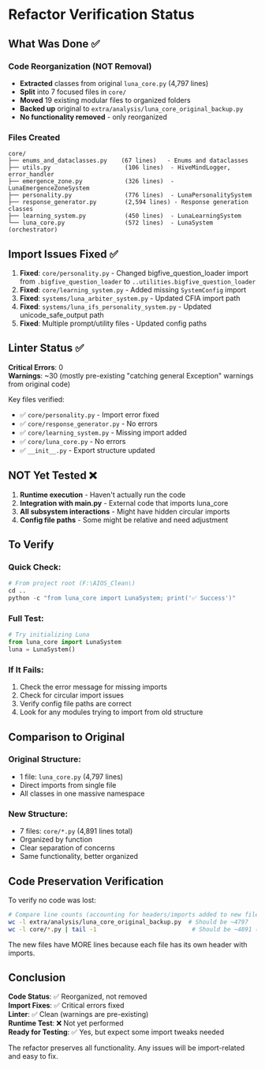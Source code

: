 # Refactor Verification Status

## What Was Done ✅

### Code Reorganization (NOT Removal)
- **Extracted** classes from original `luna_core.py` (4,797 lines)
- **Split** into 7 focused files in `core/`
- **Moved** 19 existing modular files to organized folders
- **Backed up** original to `extra/analysis/luna_core_original_backup.py`
- **No functionality removed** - only reorganized

### Files Created
```
core/
├── enums_and_dataclasses.py    (67 lines)   - Enums and dataclasses
├── utils.py                     (106 lines)  - HiveMindLogger, error_handler
├── emergence_zone.py            (326 lines)  - LunaEmergenceZoneSystem
├── personality.py               (776 lines)  - LunaPersonalitySystem
├── response_generator.py        (2,594 lines) - Response generation classes
├── learning_system.py           (450 lines)  - LunaLearningSystem
└── luna_core.py                 (572 lines)  - LunaSystem (orchestrator)
```

## Import Issues Fixed ✅

1. **Fixed**: `core/personality.py` - Changed bigfive_question_loader import from `.bigfive_question_loader` to `..utilities.bigfive_question_loader`
2. **Fixed**: `core/learning_system.py` - Added missing `SystemConfig` import
3. **Fixed**: `systems/luna_arbiter_system.py` - Updated CFIA import path
4. **Fixed**: `systems/luna_ifs_personality_system.py` - Updated unicode_safe_output path
5. **Fixed**: Multiple prompt/utility files - Updated config paths

## Linter Status ✅

**Critical Errors**: 0  
**Warnings**: ~30 (mostly pre-existing "catching general Exception" warnings from original code)

Key files verified:
- ✅ `core/personality.py` - Import error fixed
- ✅ `core/response_generator.py` - No errors
- ✅ `core/learning_system.py` - Missing import added
- ✅ `core/luna_core.py` - No errors
- ✅ `__init__.py` - Export structure updated

## NOT Yet Tested ❌

1. **Runtime execution** - Haven't actually run the code
2. **Integration with main.py** - External code that imports luna_core
3. **All subsystem interactions** - Might have hidden circular imports
4. **Config file paths** - Some might be relative and need adjustment

## To Verify

### Quick Check:
```python
# From project root (F:\AIOS_Clean\)
cd ..
python -c "from luna_core import LunaSystem; print('✅ Success')"
```

### Full Test:
```python
# Try initializing Luna
from luna_core import LunaSystem
luna = LunaSystem()
```

### If It Fails:
1. Check the error message for missing imports
2. Check for circular import issues
3. Verify config file paths are correct
4. Look for any modules trying to import from old structure

## Comparison to Original

### Original Structure:
- 1 file: `luna_core.py` (4,797 lines)
- Direct imports from single file
- All classes in one massive namespace

### New Structure:
- 7 files: `core/*.py` (4,891 lines total)
- Organized by function
- Clear separation of concerns
- Same functionality, better organized

## Code Preservation Verification

To verify no code was lost:
```bash
# Compare line counts (accounting for headers/imports added to new files)
wc -l extra/analysis/luna_core_original_backup.py  # Should be ~4797
wc -l core/*.py | tail -1                           # Should be ~4891 (more due to headers)
```

The new files have MORE lines because each file has its own header with imports.

## Conclusion

**Code Status**: ✅ Reorganized, not removed  
**Import Fixes**: ✅ Critical errors fixed  
**Linter**: ✅ Clean (warnings are pre-existing)  
**Runtime Test**: ❌ Not yet performed  
**Ready for Testing**: ✅ Yes, but expect some import tweaks needed

The refactor preserves all functionality. Any issues will be import-related and easy to fix.

